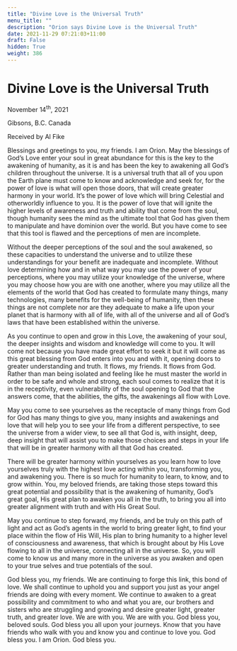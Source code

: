 ```yaml
---
title: "Divine Love is the Universal Truth"
menu_title: ""
description: "Orion says Divine Love is the Universal Truth"
date: 2021-11-29 07:21:03+11:00
draft: False
hidden: True
weight: 386
---
```

# Divine Love is the Universal Truth
November 14<sup>th</sup>, 2021

Gibsons, B.C. Canada

Received by Al Fike


Blessings and greetings to you, my friends. I am Orion. May the blessings of God’s Love enter your soul in great abundance for this is the key to the awakening of humanity, as it is and has been the key to awakening all God’s children throughout the universe. It is a universal truth that all of you upon the Earth plane must come to know and acknowledge and seek for, for the power of love is what will open those doors, that will create greater harmony in your world. It’s the power of love which will bring Celestial and otherworldly influence to you. It is the power of love that will ignite the higher levels of awareness and truth and ability that come from the soul, though humanity sees the mind as the ultimate tool that God has given them to manipulate and have dominion over the world. But you have come to see that this tool is flawed and the perceptions of men are incomplete. 

Without the deeper perceptions of the soul and the soul awakened, so these capacities to understand the universe and to utilize these understandings for your benefit are inadequate and incomplete. Without love determining how and in what way you may use the power of your perceptions, where you may utilize your knowledge of the universe, where you may choose how you are with one another, where you may utilize all the elements of the world that God has created to formulate many things, many technologies, many benefits for the well-being of humanity, then these things are not complete nor are they adequate to make a life upon your planet that is harmony with all of life, with all of the universe and all of God’s laws that have been established within the universe.

As you continue to open and grow in this Love, the awakening of your soul, the deeper insights and wisdom and knowledge will come to you. It will come not because you have made great effort to seek it but it will come as this great blessing from God enters into you and with it, opening doors to greater understanding and truth. It flows, my friends. It flows from God. Rather than man being isolated and feeling like he must master the world in order to be safe and whole and strong, each soul comes to realize that it is in the receptivity, even vulnerability of the soul opening to God that the answers come, that the abilities, the gifts, the awakenings all flow with Love.

May you come to see yourselves as the receptacle of many things from God for God has many things to give you, many insights and awakenings and love that will help you to see your life from a different perspective, to see the universe from a wider view, to see all that God is, with insight, deep, deep insight that will assist you to make those choices and steps in your life that will be in greater harmony with all that God has created. 

There will be greater harmony within yourselves as you learn how to love yourselves truly with the highest love acting within you, transforming you, and awakening you. There is so much for humanity to learn, to know, and to grow within. You, my beloved friends, are taking those steps toward this great potential and possibility that is the awakening of humanity, God’s great goal, His great plan to awaken you all in the truth, to bring you all into greater alignment with truth and with His Great Soul.

May you continue to step forward, my friends, and be truly on this path of light and act as God’s agents in the world to bring greater light, to find your place within the flow of His Will, His plan to bring humanity to a higher level of consciousness and awareness, that which is brought about by His Love flowing to all in the universe, connecting all in the universe. So, you will come to know us and many more in the universe as you awaken and open to your true selves and true potentials of the soul.

God bless you, my friends. We are continuing to forge this link, this bond of love. We shall continue to uphold you and support you just as your angel friends are doing with every moment. We continue to awaken to a great possibility and commitment to who and what you are, our brothers and sisters who are struggling and growing and desire greater light, greater truth, and greater love. We are with you. We are with you. God bless you, beloved souls. God bless you all upon your journeys. Know that you have friends who walk with you and know you and continue to love you. God bless you. I am Orion. God bless you.